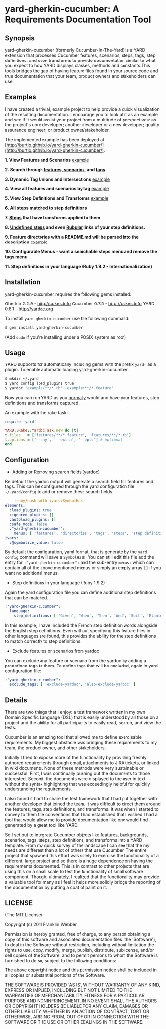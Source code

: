 # yard-gherkin-cucumber: A Requirements Documentation Tool

## Synopsis

yard-gherkin-cucumber (formerly Cucumber-In-The-Yard) is a YARD extension that processes
Cucumber features, scenarios, steps, tags, step definitions, and even transforms
to provide documentation similar to what you expect to how YARD displays
classes, methods and constants.This tools bridges the gap of having feature
files found in your source code and true documentation that your team, product
owners and stakeholders can use.

## Examples

I have created a trivial, example project to help provide a quick
visualization of the resulting documentation. I encourage you to look at it as
an example and see if it would assist your project from a multitude of
perspectives: as the project's core developer; another developer or a new
developer; quality assurance engineer; or product owner/stakeholder.

The implemented example has been deployed at [http://burtlo.github.io/yard-gherkin-cucumber/](http://burtlo.github.io/yard-gherkin-cucumber/).

**1. View Features and Scenarios** [example](http://burtlo.github.io/yard-gherkin-cucumber/requirements.html)

**2. Search through [features, scenarios](http://burtlo.github.io/yard-gherkin-cucumber/feature_list.html), and [tags](http://burtlo.github.io/yard-gherkin-cucumber/tag_list.html)**

**3. Dynamic Tag Unions and Intersections** [example](http://burtlo.github.io/yard-gherkin-cucumber/requirements/tags.html)

**4. View all features and scenarios by tag** [example](http://burtlo.github.io/yard-gherkin-cucumber/requirements/tags/bvt.html)

**5. View Step Definitions and Transforms** [example](http://burtlo.github.io/yard-gherkin-cucumber/requirements/step_transformers.html)

**6. All steps [matched](http://burtlo.github.io/yard-gherkin-cucumber/requirements/step_transformers.html#definition_5-stepdefinition) to step definitions**

**7. [Steps](http://burtlo.github.io/yard-gherkin-cucumber/requirements/step_transformers.html#step_transform7-steptransform) that have transforms applied to them**

**8. [Undefined steps](http://burtlo.github.io/yard-gherkin-cucumber/requirements/step_transformers.html#undefined_steps) and even [Rubular](http://rubular.com/) links of your step definitions.**

**9. Feature directories with a README.md will be parsed into the description** [example](http://burtlo.github.io/yard-gherkin-cucumber/requirements/example/child_feature.html)

**10. Configurable Menus - want a searchable steps menu and remove the tags menu**

**11. Step definitions in your language (Ruby 1.9.2 - Internationalization)**

## Installation

yard-gherkin-cucumber requires the following gems installed:

Gherkin 2.2.9 - http://cukes.info
Cucumber 0.7.5 - http://cukes.info
YARD 0.8.1 - http://yardoc.org

To install `yard-gherkin-cucumber` use the following command:

```bash
$ gem install yard-gherkin-cucumber
```

(Add `sudo` if you're installing under a POSIX system as root)

## Usage

YARD supports for automatically including gems with the prefix `yard-`
as a plugin. To enable automatic loading yard-gherkin-cucumber.

```bash
$ mkdir ~/.yard
$ yard config load_plugins true
$ yardoc 'example/**/*.rb' 'example/**/*.feature'
```

Now you can run YARD as you [normally](https://github.com/lsegal/yard) would and
have your features, step definitions and transforms captured.

An example with the rake task:

```ruby
require 'yard'

YARD::Rake::YardocTask.new do |t|
t.files   = ['features/**/*.feature', 'features/**/*.rb']
t.options = ['--any', '--extra', '--opts'] # optional
end
```


## Configuration

* Adding or Removing search fields (yardoc)

Be default the yardoc output will generate a search field for features and tags.
This can be configured through the yard configuration file `~/.yard/config` to
add or remove these search fields.

```yaml
--- !ruby/hash-with-ivars:SymbolHash
elements:
  :load_plugins: true
  :ignored_plugins: []
  :autoload_plugins: []
  :safe_mode: false
  :"yard-gherkin-cucumber":
    menus: [ 'features', 'directories', 'tags', 'steps', 'step definitions' ]
ivars:
  :@symbolize_value: false
```

By default the configuration, yaml format, that is generate by the `yard config`
command will save a `SymbolHash`. You can still edit this file add the entry for
`:"yard-gherkin-cucumber":` and the sub-entry `menus:` which can contain all of the above
mentioned menus or simply an empty array `[]` if you want no additional menus.

* Step definitions in your language (Ruby 1.9.2)

Again the yard configuration file you can define additional step definitions
that can be matched.

```yaml
:"yard-gherkin-cucumber":
  language:
    step_definitions: [ 'Given', 'When', 'Then', 'And', 'Soit', 'Etantdonné', 'Lorsque', 'Lorsqu', 'Alors', 'Et' ]
```

In this example, I have included the French step definition words alongside the
English step definitions. Even without specifying this feature files in other
languages are found, this provides the ability for the step definitions to match
correctly to step definitions.

* Exclude features or scenarios from yardoc

You can exclude any feature or scenario from the yardoc by adding a predefined tags to them.
To define tags that will be excluded, again in yard configuration file:

```yaml
:"yard-gherkin-cucumber":
  exclude_tags: [ 'exclude-yardoc', 'also-exclude-yardoc' ]
```

## Details

There are two things that I enjoy: a test framework written in my own Domain
Specific Language (DSL) that is easily understood by all those on a project
and the ability for all participants to easily read, search, and view the tests.

Cucumber is an amazing tool that allowed me to define exercisable requirements.
My biggest obstacle was bringing these requirements to my team, the product
owner, and other stakeholders.

Initially I tried to expose more of the functionality by providing freshly
authored requirements through email, attachments to JIRA tickets, or linked in
wiki documents. None of these methods were very sustainable or successful.
First, I was continually pushing out the documents to those interested.
Second, the documents were displayed to the user in text without the syntax
highlighting that was exceedingly helpful for quickly understanding the requirements.

I also found it hard to share the test framework that I had put together with
another developer that joined the team. It was difficult to direct them around
the features, tags, step definitions, and transforms. It was when I started to
convey to them the conventions that I had established that I wished I had a
tool that would allow me to provide documentation like one would find generated
by a great tool like YARD.

So I set out to integrate Cucumber objects like features, backgrounds,
scenarios, tags, steps, step definitions, and transforms into a YARD template.
From my quick survey of the landscape I can see that the my needs are
different than a lot of others that use Cucumber.  The entire project that
spawned this effort was solely to exercise the functionality of a different,
large project and so there is a huge dependence on having the requirements
documented.  This is in contrast to other projects that are using this on a
small scale to test the functionality of small software component.  Though,
ultimately, I realized that the functionality may provide a valuable tool for
many as I feel it helps more solidly bridge the reporting of the documentation
by putting a coat of paint on it.


## LICENSE

(The MIT License)

Copyright (c) 2011 Franklin Webber

Permission is hereby granted, free of charge, to any person obtaining
a copy of this software and associated documentation files (the
'Software'), to deal in the Software without restriction, including
without limitation the rights to use, copy, modify, merge, publish,
distribute, sublicense, and/or sell copies of the Software, and to
permit persons to whom the Software is furnished to do so, subject to
the following conditions:

The above copyright notice and this permission notice shall be
included in all copies or substantial portions of the Software.

THE SOFTWARE IS PROVIDED 'AS IS', WITHOUT WARRANTY OF ANY KIND,
EXPRESS OR IMPLIED, INCLUDING BUT NOT LIMITED TO THE WARRANTIES OF
MERCHANTABILITY, FITNESS FOR A PARTICULAR PURPOSE AND NONINFRINGEMENT.
IN NO EVENT SHALL THE AUTHORS OR COPYRIGHT HOLDERS BE LIABLE FOR ANY
CLAIM, DAMAGES OR OTHER LIABILITY, WHETHER IN AN ACTION OF CONTRACT,
TORT OR OTHERWISE, ARISING FROM, OUT OF OR IN CONNECTION WITH THE
SOFTWARE OR THE USE OR OTHER DEALINGS IN THE SOFTWARE.
